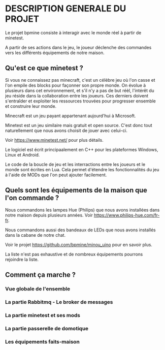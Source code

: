 # DESCRIPTION GENERALE DU PROJET

Le projet bpmine consiste à interagir avec le monde réel à partir de minetest. 

A partir de ses actions dans le jeu, le joueur déclenche des commandes vers les différents équipements de notre maison.

## Qu'est ce que minetest ?

Si vous ne connaissez pas minecraft, c'est un célèbre jeu où l'on casse et l'on empile des blocks pour façonner son propre monde. On évolue à plusieurs dans cet environnement, et s'il n'y a pas de but réèl, l'intérêt du jeu réside dans la collaboration entre les joueurs. Ces derniers doivent s'entraîder et exploiter les ressources trouvées pour progresser ensemble et construire leur monde.

Minecraft est un jeu payant appartenant aujourd'hui à Microsoft.

Minetest est un jeu similaire mais gratuit et open source. C'est donc tout naturellement que nous avons choisit de jouer avec celui-ci. 

Voir https://www.minetest.net/ pour plus détails.

Le logiciel est écrit principaalement en C++ pour les plateformes Windows, Linux et Android.  

Le code de la boucle de jeu et les interractions entre les joueurs et le monde sont écrites en Lua. Cela permet d'étendre les fonctionnalités du jeu à l'aide de MODs que l'on peut ajouter facilement.

## Quels sont les équipements de la maison que l'on commande ?

Nous commandons les lampes Hue (Philips) que nous avons installées dans notre maison depuis plusieurs années. Voir https://www.philips-hue.com/fr-fr.

Nous commandons aussi des bandeaux de LEDs que nous avons installés dans la cabane de notre chat.

Voir le projet https://github.com/bpmine/minou_uino pour en savoir plus.

La liste n'est pas exhaustive et de nombreux équipements pourrons rejoindre la liste.

## Comment ça marche ?

### Vue globale de l'ensemble

### La partie Rabbitmq - Le broker de messages

### La partie minetest et ses mods

### La partie passerelle de domotique

### Les équipements faits-maison
